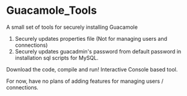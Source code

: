 # Guacamole_Tools
 A small set of tools for securely installing Guacamole

1) Securely updates properties file (Not for managing users and connections)
2) Securely updates guacadmin's password from default password in installation sql scripts for MySQL.

Download the code, compile and run! Interactive Console based tool.

For now, have no plans of adding features for managing users / connections.
